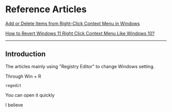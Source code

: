 # Reference Articles

[Add or Delete Items from Right-Click Context Menu in Windows](https://www.webnots.com/3-ways-to-customize-right-click-menu-in-windows-10/)

[How to Revert Windows 11 Right Click Context Menu Like Windows 10?](https://www.webnots.com/how-to-revert-windows-11-right-click-context-menu-like-windows-10/)


----

## Introduction

The articles mainly using "Registry Editor" to change Windows setting.

Through Win + R
```
regedit
```

You can open it quickly

I believe 